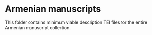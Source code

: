 # Armenian manuscripts
This folder contains minimum viable description TEI files for the entire Armenian manuscript collection.
